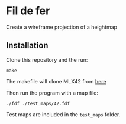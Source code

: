 # Fil de fer
Create a wireframe projection of a heightmap

## Installation
Clone this repository and the run: 

`make`

The makefile will clone MLX42 from [here](https://github.com/codam-coding-college/MLX42)

Then run the program with a map file:

    ./fdf ./test_maps/42.fdf

Test maps are included in the `test_maps` folder. 


